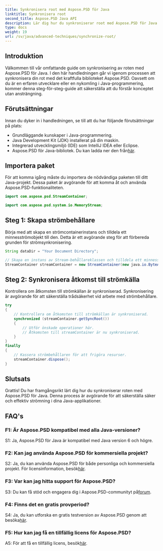 ```yaml
---
title: Synkronisera root med Aspose.PSD för Java
linktitle: Synkronisera root
second_title: Aspose.PSD Java API
description: Lär dig hur du synkroniserar root med Aspose.PSD för Java. Följ vår steg-för-steg-guide för effektiv Java-strömning.
type: docs
weight: 19
url: /sv/java/advanced-techniques/synchronize-root/
---
```

## Introduktion

Välkommen till vår omfattande guide om synkronisering av roten med Aspose.PSD för Java. I den här handledningen går vi igenom processen att synkronisera din rot med det kraftfulla biblioteket Aspose.PSD. Oavsett om du är en erfaren utvecklare eller en nykomling i Java-programmering, kommer denna steg-för-steg-guide att säkerställa att du förstår konceptet utan ansträngning.

## Förutsättningar

Innan du dyker in i handledningen, se till att du har följande förutsättningar på plats:

- Grundläggande kunskaper i Java-programmering.
- Java Development Kit (JDK) installerat på din maskin.
- Integrerad utvecklingsmiljö (IDE) som IntelliJ IDEA eller Eclipse.
-  Aspose.PSD för Java-bibliotek. Du kan ladda ner den från[här](https://releases.aspose.com/psd/java/).

## Importera paket

För att komma igång måste du importera de nödvändiga paketen till ditt Java-projekt. Dessa paket är avgörande för att komma åt och använda Aspose.PSD-funktionaliteten.

```java
import com.aspose.psd.StreamContainer;

import com.aspose.psd.system.io.MemoryStream;
```

## Steg 1: Skapa strömbehållare

Börja med att skapa en strömcontainerinstans och tilldela ett minnesströmobjekt till den. Detta är ett avgörande steg för att förbereda grunden för strömsynkronisering.

```java
String dataDir = "Your Document Directory";

// Skapa en instans av Stream-behållareklassen och tilldela ett minnesströmobjekt.
StreamContainer streamContainer = new StreamContainer(new java.io.ByteArrayInputStream(new byte[0]));
```

## Steg 2: Synkronisera åtkomst till strömkälla

Kontrollera om åtkomsten till strömkällan är synkroniserad. Synkronisering är avgörande för att säkerställa trådsäkerhet vid arbete med strömbehållare.

```java
try
{
    // Kontrollera om åtkomsten till strömkällan är synkroniserad.
    synchronized (streamContainer.getSyncRoot())
    {
        // Utför önskade operationer här.
        // Åtkomsten till streamContainer är nu synkroniserad.
    }
}
finally
{
    // Kassera strömbehållaren för att frigöra resurser.
    streamContainer.dispose();
}
```

## Slutsats

Grattis! Du har framgångsrikt lärt dig hur du synkroniserar roten med Aspose.PSD för Java. Denna process är avgörande för att säkerställa säker och effektiv strömning i dina Java-applikationer.

## FAQ's

### F1: Är Aspose.PSD kompatibel med alla Java-versioner?

S1: Ja, Aspose.PSD för Java är kompatibel med Java version 6 och högre.

### F2: Kan jag använda Aspose.PSD för kommersiella projekt?

S2: Ja, du kan använda Aspose.PSD för både personliga och kommersiella projekt. För licensinformation, besök[här](https://purchase.aspose.com/buy).

### F3: Var kan jag hitta support för Aspose.PSD?

 S3: Du kan få stöd och engagera dig i Aspose.PSD-communityt på[forum](https://forum.aspose.com/c/psd/34).

### F4: Finns det en gratis provperiod?

 S4: Ja, du kan utforska en gratis testversion av Aspose.PSD genom att besöka[här](https://releases.aspose.com/).

### F5: Hur kan jag få en tillfällig licens för Aspose.PSD?

 A5: För att få en tillfällig licens, besök[här](https://purchase.aspose.com/temporary-license/).